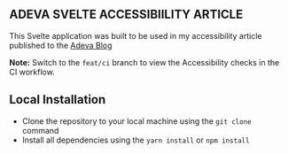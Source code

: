 ## ADEVA SVELTE ACCESSIBIILITY ARTICLE

This Svelte application was built to be used in my accessibility article published to the [Adeva Blog](https://adevait.com/blog) 

**Note:** Switch to the `feat/ci` branch to view the Accessibility checks in the CI workflow.

## Local Installation

- Clone the repository to your local machine using the `git clone` command
- Install all dependencies using the `yarn install` or `npm install`
